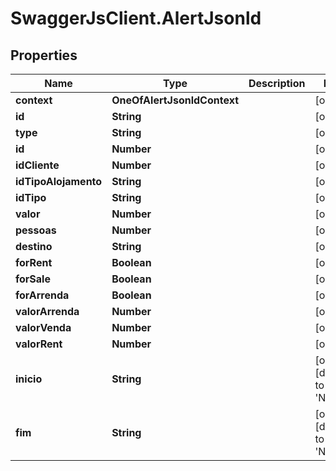 # SwaggerJsClient.AlertJsonld

## Properties

| Name                 | Type                        | Description | Notes                                    |
| -------------------- | --------------------------- | ----------- | ---------------------------------------- |
| **context**          | **OneOfAlertJsonldContext** |             | [optional]                               |
| **id**               | **String**                  |             | [optional]                               |
| **type**             | **String**                  |             | [optional]                               |
| **id**               | **Number**                  |             | [optional]                               |
| **idCliente**        | **Number**                  |             | [optional]                               |
| **idTipoAlojamento** | **String**                  |             | [optional]                               |
| **idTipo**           | **String**                  |             | [optional]                               |
| **valor**            | **Number**                  |             | [optional]                               |
| **pessoas**          | **Number**                  |             | [optional]                               |
| **destino**          | **String**                  |             | [optional]                               |
| **forRent**          | **Boolean**                 |             | [optional]                               |
| **forSale**          | **Boolean**                 |             | [optional]                               |
| **forArrenda**       | **Boolean**                 |             | [optional]                               |
| **valorArrenda**     | **Number**                  |             | [optional]                               |
| **valorVenda**       | **Number**                  |             | [optional]                               |
| **valorRent**        | **Number**                  |             | [optional]                               |
| **inicio**           | **String**                  |             | [optional] [default to &#x27;NULL&#x27;] |
| **fim**              | **String**                  |             | [optional] [default to &#x27;NULL&#x27;] |

